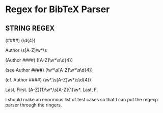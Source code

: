 # Regex for BibTeX Parser

STRING               REGEX
-------------------------------------------
(####)               \(\d{4}\)

Author               \s[A-Z]\w*\s

(Author ####)        \([A-Z]\w*\s\d{4}\)

(see Author ####)    \(\w*\s[A-Z]\w*\s\d{4}\)

(cf. Author ####)    \(\w*.\s[A-Z]\w*\s\d{4}\)

Last, First.        [A-Z]{1}\w*,\s[A-Z]{1}\w*.
Last, F.


I should make an enormous list of test cases so that I can put the regexp parser through the ringers.
